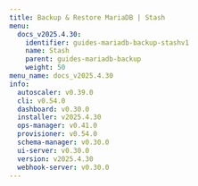 ```yaml
---
title: Backup & Restore MariaDB | Stash
menu:
  docs_v2025.4.30:
    identifier: guides-mariadb-backup-stashv1
    name: Stash
    parent: guides-mariadb-backup
    weight: 50
menu_name: docs_v2025.4.30
info:
  autoscaler: v0.39.0
  cli: v0.54.0
  dashboard: v0.30.0
  installer: v2025.4.30
  ops-manager: v0.41.0
  provisioner: v0.54.0
  schema-manager: v0.30.0
  ui-server: v0.30.0
  version: v2025.4.30
  webhook-server: v0.30.0
---
```


